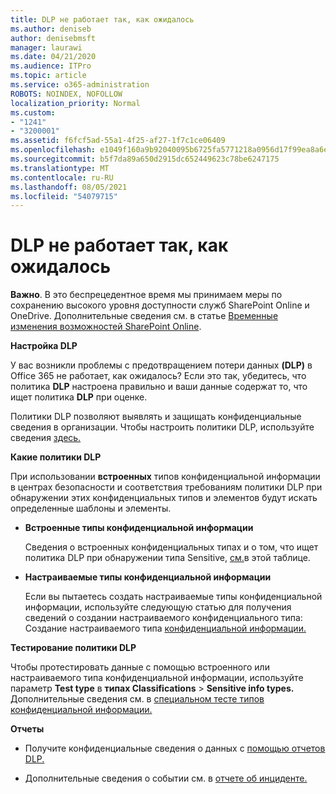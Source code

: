 ```yaml
---
title: DLP не работает так, как ожидалось
ms.author: deniseb
author: denisebmsft
manager: laurawi
ms.date: 04/21/2020
ms.audience: ITPro
ms.topic: article
ms.service: o365-administration
ROBOTS: NOINDEX, NOFOLLOW
localization_priority: Normal
ms.custom:
- "1241"
- "3200001"
ms.assetid: f6fcf5ad-55a1-4f25-af27-1f7c1ce06409
ms.openlocfilehash: e1049f160a9b92040095b6725fa5771218a0956d17f99ea8a6e9cc279e7c73f6
ms.sourcegitcommit: b5f7da89a650d2915dc652449623c78be6247175
ms.translationtype: MT
ms.contentlocale: ru-RU
ms.lasthandoff: 08/05/2021
ms.locfileid: "54079715"
---
```

# <a name="dlp-not-working-as-expected"></a>DLP не работает так, как ожидалось

**Важно**. В это беспрецедентное время мы принимаем меры по сохранению высокого уровня доступности служб SharePoint Online и OneDrive. Дополнительные сведения см. в статье [Временные изменения возможностей SharePoint Online](https://aka.ms/ODSPAdjustments).

 **Настройка DLP**

У вас возникли проблемы с предотвращением потери данных **(DLP)** в Office 365 не работает, как ожидалось? Если это так, убедитесь, что политика **DLP** настроена правильно и ваши данные содержат то, что ищет политика **DLP** при оценке.
  
Политики DLP позволяют выявлять и защищать конфиденциальные сведения в организации. Чтобы настроить политики DLP, используйте сведения [здесь.](https://docs.microsoft.com/microsoft-365/compliance/create-a-dlp-policy-from-a-template)
  
 **Какие политики DLP**
  
При использовании **встроенных** типов конфиденциальной информации в центрах безопасности и соответствия требованиям политики DLP при обнаружении этих конфиденциальных типов и элементов будут искать определенные шаблоны и элементы.
  
- **Встроенные типы конфиденциальной информации**

    Сведения о встроенных конфиденциальных типах и о том, что ищет политика DLP при обнаружении типа Sensitive, [см.](https://docs.microsoft.com/microsoft-365/compliance/sensitive-information-type-entity-definitions)в этой таблице.

- **Настраиваемые типы конфиденциальной информации**

    Если вы пытаетесь создать настраиваемые типы конфиденциальной информации, используйте следующую статью для получения сведений о создании настраиваемого конфиденциального типа: Создание настраиваемого типа [конфиденциальной информации.](https://docs.microsoft.com/microsoft-365/compliance/create-a-custom-sensitive-information-type)

**Тестирование политики DLP**

Чтобы протестировать данные с помощью встроенного или настраиваемого типа конфиденциальной информации, используйте параметр **Test type** в **типах Classifications**  >  **Sensitive info types.** Дополнительные сведения см. в [специальном тесте типов конфиденциальной информации.](https://docs.microsoft.com/microsoft-365/compliance/create-a-custom-sensitive-information-type#create-custom-sensitive-information-types-in-the-security--compliance-center)

 **Отчеты**
  
- Получите конфиденциальные сведения о данных с [помощью отчетов DLP.](https://docs.microsoft.com/microsoft-365/compliance/data-loss-prevention-policies#dlp-reports)

- Дополнительные сведения о событии см. в [отчете об инциденте.](https://docs.microsoft.com/microsoft-365/compliance/data-loss-prevention-policies#incident-reports)
